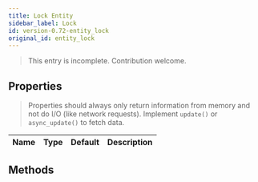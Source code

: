 ```yaml
---
title: Lock Entity
sidebar_label: Lock
id: version-0.72-entity_lock
original_id: entity_lock
---
```


> This entry is incomplete. Contribution welcome.

## Properties

> Properties should always only return information from memory and not do I/O (like network requests). Implement `update()` or `async_update()` to fetch data.

| Name | Type | Default | Description
| ---- | ---- | ------- | -----------

## Methods

